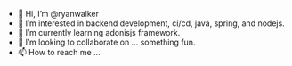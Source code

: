 - 👋 Hi, I’m @ryanwalker
- 👀 I’m interested in backend development, ci/cd, java, spring, and nodejs.
- 🌱 I’m currently learning adonisjs framework.
- 💞️ I’m looking to collaborate on ... something fun.
- 📫 How to reach me ...

<!---
ryanwalker/ryanwalker is a ✨ special ✨ repository because its `README.md` (this file) appears on your GitHub profile.
You can click the Preview link to take a look at your changes.
--->

